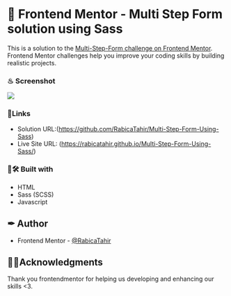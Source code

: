 

# 🎯 Frontend Mentor - Multi Step Form solution using Sass

This is a solution to the [Multi-Step-Form challenge on Frontend Mentor](https://www.frontendmentor.io/profile/RabicaTahir). Frontend Mentor challenges help you improve your coding skills by building realistic projects.


### ♨ Screenshot

![](Multi-Step-Form-by-rabica.PNG.png)


### 🔗Links
- Solution URL:(https://github.com/RabicaTahir/Multi-Step-Form-Using-Sass)
- Live Site URL: (https://rabicatahir.github.io/Multi-Step-Form-Using-Sass/)



### 🎨🛠 Built with

- HTML
- Sass (SCSS)
- Javascript





## ✒ Author

- Frontend Mentor - [@RabicaTahir](https://www.frontendmentor.io/profile/RabicaTahir)


## 📍📌Acknowledgments

Thank you frontendmentor for helping us developing and enhancing our skills <3.


